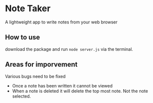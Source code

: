 # Note Taker
A lightweight app to write notes from your web browser
## How to use
download the package and run `node server.js` via the terminal.
## Areas for imporvement
Various bugs need to be fixed
- Once a note has been written it cannot be viewed
- When a note is deleted it will delete the top most note. Not the note selected.